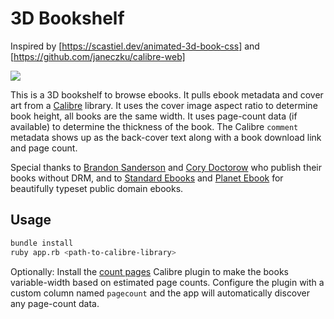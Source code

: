# 3D Bookshelf

Inspired by [https://scastiel.dev/animated-3d-book-css] and [https://github.com/janeczku/calibre-web]

![](https://raw.githubusercontent.com/mawise/bookshelf/master/demo.gif)

This is a 3D bookshelf to browse ebooks. It pulls ebook metadata and cover art from a [Calibre](https://calibre-ebook.com/) library.  It uses the cover image aspect ratio to determine book height, all books are the same width.  It uses page-count data (if available) to determine the thickness of the book.  The Calibre `comment` metadata shows up as the back-cover text along with a book download link and page count.

Special thanks to [Brandon Sanderson](https://www.brandonsanderson.com/) and [Cory Doctorow](https://pluralistic.net/) who publish their books without DRM, and to [Standard Ebooks](https://standardebooks.org/) and [Planet Ebook](https://www.planetebook.com/) for beautifully typeset public domain ebooks.  

## Usage

```bash
bundle install
ruby app.rb <path-to-calibre-library>
```

Optionally: Install the [count pages](https://github.com/kiwidude68/calibre_plugins/tree/main/count_pages) Calibre plugin to make the books variable-width based on estimated page counts.  Configure the plugin with a custom column named `pagecount` and the app will automatically discover any page-count data.

